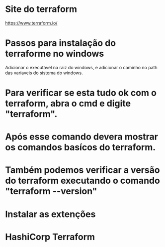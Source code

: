 # Site do terraform
https://www.terraform.io/

# Passos para instalação do terraforme no windows
Adicionar o executável na raiz do windows, e adicionar o caminho no path das variaveis do sistema do windows.

# Para verificar se esta tudo ok com o terraform, abra o cmd e digite "terraform".
  # Após esse comando devera mostrar os comandos basícos do terraform.
  # Também podemos verificar a versão do terraform executando o comando "terraform --version"

# Instalar as extenções 
  # HashiCorp Terraform
  #
  #
  























